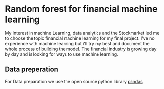 # Random forest for financial machine learning
My interest in machine Learning, data analytics and the Stockmarket led me to choose the topic financial machine learning for my final project. I've no experience with machine learning but i'll try my best and document the whole process of building the model. The financial industry is growing day by day and is looking for ways to use machine learning.

## Data preperation
For Data preparation we use the open source python library [pandas](https://pandas.pydata.org/docs/index.html)